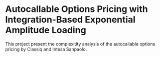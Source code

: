 # Autocallable Options Pricing with Integration-Based Exponential Amplitude Loading

This project present the complexitity analysis of the autocallable options pricing by Classiq and Intesa Sanpaolo.
